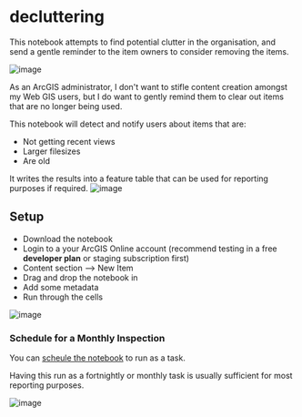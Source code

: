 # decluttering
This notebook attempts to find potential clutter in the organisation, and send a gentle reminder to the item owners to consider removing the items. 

![image](https://user-images.githubusercontent.com/2769383/126947526-25ac0ad7-ee03-4d99-b6c1-7e08b555a325.png)


As an ArcGIS administrator, I don't want to stifle content creation amongst my Web GIS users, but I do want to gently remind them to clear out items that are no longer being used. 

This notebook will detect and notify users about items that are:

* Not getting recent views
* Larger filesizes
* Are old

It writes the results into a feature table that can be used for reporting purposes if required.
![image](https://user-images.githubusercontent.com/2769383/126941980-25d64e35-6820-4a92-a638-ba7ea529ee62.png)

## Setup

* Download the notebook
* Login to a your ArcGIS Online account (recommend testing in a free **developer plan** or staging subscription first)
* Content section --> New Item
* Drag and drop the notebook in
* Add some metadata
* Run through the cells

![image](https://user-images.githubusercontent.com/2769383/126859298-11fc1d12-a4b2-4745-9161-0ce711dd21ba.png)

### Schedule for a Monthly Inspection

You can [scheule the notebook](https://doc.arcgis.com/en/arcgis-online/create-maps/prepare-a-notebook-for-automated-execution.htm) to run as a task.

Having this run as a fortnightly or monthly task is usually sufficient for most reporting purposes.

![image](https://user-images.githubusercontent.com/2769383/126923425-4830989c-7696-4e5e-9de4-3ce8d97a76dc.png)
